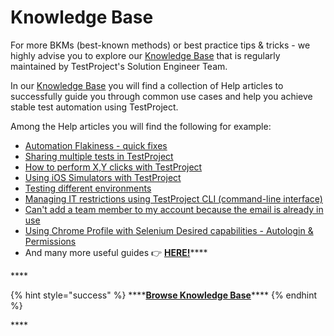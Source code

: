 # Knowledge Base

For more BKMs \(best-known methods\) or best practice tips & tricks - we highly advise you to explore our [Knowledge Base](https://intercom.help/testprojectio/en/collections/2080229-testproject-help-articles) that is regularly maintained by TestProject's Solution Engineer Team.

In our [Knowledge Base](https://intercom.help/testprojectio/en/collections/2080229-testproject-help-articles) you will find a collection of Help articles to successfully guide you through common use cases and help you achieve stable test automation using TestProject.

Among the Help articles you will find the following for example:

* [Automation Flakiness - quick fixes](https://intercom.help/testprojectio/en/articles/5306136-automation-flakiness-quick-fixes)
* [Sharing multiple tests in TestProject](https://intercom.help/testprojectio/en/articles/5317213-sharing-multiple-tests-in-testproject)
* [How to perform X,Y clicks with TestProject](https://intercom.help/testprojectio/en/articles/5262777-how-to-perform-x-y-clicks-with-testproject)
* [Using iOS Simulators with TestProject](https://intercom.help/testprojectio/en/articles/4826614-using-ios-simulators-with-testproject)
* [Testing different environments](https://intercom.help/testprojectio/en/articles/4146201-testing-different-environments)
* [Managing IT restrictions using TestProject CLI \(command-line interface\)](https://intercom.help/testprojectio/en/articles/5269133-managing-it-restrictions-using-testproject-cli-command-line-interface)
* [Can't add a team member to my account because the email is already in use](https://intercom.help/testprojectio/en/articles/3572408-can-t-add-a-team-member-to-my-account-because-the-email-is-already-in-use)
* [Using Chrome Profile with Selenium Desired capabilities - Autologin & Permissions](https://intercom.help/testprojectio/en/articles/4595207-using-chrome-profile-with-selenium-desired-capabilities-autologin-permissions)
* And many more useful guides 👉  [**HERE!**](https://intercom.help/testprojectio/en/collections/2080229-testproject-help-articles)\*\*\*\*

\*\*\*\*

{% hint style="success" %}
\*\*\*\*[**Browse Knowledge Base**](https://intercom.help/testprojectio/en/collections/2080229-testproject-help-articles)\*\*\*\*
{% endhint %}

\*\*\*\*



